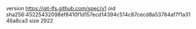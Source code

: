 version https://git-lfs.github.com/spec/v1
oid sha256:45225432098ef8410f1d157ecd14394c514c87cecd8a53784af7f1a3146a8ca3
size 2922
